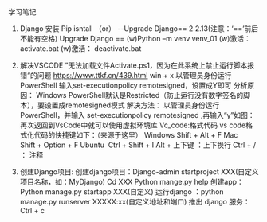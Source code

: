 学习笔记
1. Django 安装
Pip isntall  （or） --Upgrade Django== 2.2.13(注意：‘==’前后不能有空格)
Upgrade Django == 
(w)Python –m  venv  venv_01
(w)激活： activate.bat
(w)激活： deactivate.bat

2. 解决VSCODE ”无法加载文件Activate.ps1，因为在此系统上禁止运行脚本报错“的问题
https://www.ttkf.cn/439.html
win + x 以管理员身份运行PowerShell
输入set-executionpolicy remotesigned，设置成Y即可
分析原因：
     Windows PowerShell默认是Restricted（防止运行没有数字签名的脚     本），要设置成remotesigned模式
解决方法：
以管理员身份运行 PowerShell，并输入 set-executionpolicy remotesigned ,再输入“y”如图：
再次返回到VsCode中就可以使用虚拟环境库
Vc_code:格式代码
vs code格式化代码的快捷键如下：（来源于这里）
Windows    Shift + Alt + F
Mac            Shift + Option + F
Ubuntu       Ctrl + Shift + I
Alt  + 上下键 ：上下换行
Ctrl + / ： 注释
3. 创建Django项目:
创建django项目：Django-admin  startproject   XXX(自定义项目名称，如：MyDjango)
Cd XXX 
Python mange.py help 
创建app：Python  manage.py  startapp   XXX(自定义)
运行django ：python   manage.py  runserver  XXXXX:xx(自定义地址和端口)
推出 django 服务：Ctrl + c
